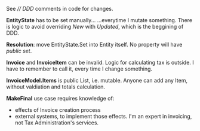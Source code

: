 ﻿See *// DDD* comments in code for changes.

**EntityState** has to be set manually...
...everytime I mutate something.
There is logic to avoid overriding *New* with *Updated*,
which is the beggining of DDD.

**Resolution**: move EntityState.Set into Entity itself. 
No property will have *public set*.

**Invoice** and **InvoiceItem** can be invalid.
Logic for calculating tax is outside. 
I have to remember to call it, every time I change something.

**InvoiceModel.Items** is public List, i.e. mutable.
Anyone can add any Item, without valdiation and totals calculation.

**MakeFinal** use case requires knowledge of:
- effects of Invoice creation process
- external systems, to implement those effects.
I'm an expert in invoicing, not Tax Administration's services.






